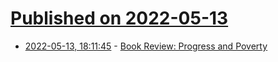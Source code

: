 # [Published on 2022-05-13](index.md)

* [2022-05-13, 18:11:45](https://news.ycombinator.com/item?id=31370824) - [Book Review: Progress and Poverty](http://gameofrent.com/content/progress-and-poverty-review)
